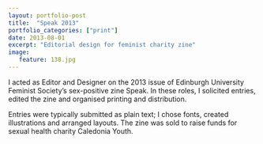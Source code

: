 ```yaml
---
layout: portfolio-post
title:  "Speak 2013"
portfolio_categories: ["print"]
date: 2013-08-01
excerpt: "Editorial design for feminist charity zine"
image:
   feature: 138.jpg
---
```


I acted as Editor and Designer on the 2013 issue of Edinburgh University Feminist Society’s sex-positive zine Speak. In these roles, I solicited entries, edited the zine and organised printing and distribution.

Entries were typically submitted as plain text; I chose fonts, created illustrations and arranged layouts. The zine was sold to raise funds for sexual health charity Caledonia Youth.
